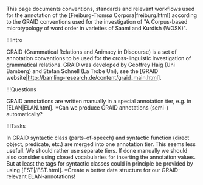 This page documents conventions, standards and relevant workflows used for the annotation of the [Freiburg-Tromsø Corpora|freiburg.html] according to the GRAID conventions used for the investigation of "A Corpus-based microtypology of word order in varieties of Saami and Kurdish (WOSK)".


!!!Intro

GRAID (Grammatical Relations and Animacy in Discourse) is a set of annotation conventions to be used for the cross-linguistic investigation of grammatical relations. GRAID was developed by Geoffrey Haig (Uni Bamberg) and Stefan Schnell (La Trobe Uni), see the [GRAID website|http://bamling-research.de/content/graid_main.html]. 


!!!Questions

GRAID annotations are written manually in a special annotation tier, e.g. in [ELAN|ELAN.html].
*Can we produce GRAID annotations (semi-) automatically?


!!!Tasks

In GRAID syntactic class (parts-of-speech) and syntactic function (direct object, predicate, etc.) are merged into one annotation tier. This seems less usefull. We should rather use separate tiers. If done manually we should also consider using closed vocabularies for inserting the annotation values. But at least the tags for syntactic classes could in principle be provided by using [FST|/FST.html].
*Create a better data structure for our GRAID-relevant ELAN-annotations! 

